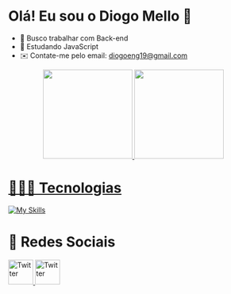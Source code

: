 # Olá! Eu sou o Diogo Mello 👋

- 🔭 Busco trabalhar com Back-end
- 🌱 Estudando JavaScript
- ✉️ Contate-me pelo email: diogoeng19@gmail.com

<div align="center">
  <a href="https://github.com/DiogoMEng">
  <img height="180em" src="https://github-readme-stats.vercel.app/api?username=DiogoMEng&show_icons=true&theme=dracula&include_all_commits=true&count_private=true"/>
   <img height="180em" src="https://github-readme-stats.vercel.app/api/top-langs/?username=DiogoMEng&layout=compact&langs_count=7&theme=dracula"/>
</div>

# 👨🏻‍💻 Tecnologias

[![My Skills](https://skillicons.dev/icons?i=javascript,typescript,python,java)](https://skillicons.dev)

# 📱 Redes Sociais

<a href="https://twitter.com/danielhendricks/">
  <img src="https://cdn.jsdelivr.net/gh/dmhendricks/signature-social-icons/icons/round-flat-filled/50px/linkedin.png" alt="Twitter" title="Twitter" width="50" height="50" />
</a>
<a href="https://twitter.com/danielhendricks/">
  <img src="https://cdn.jsdelivr.net/gh/dmhendricks/signature-social-icons/icons/round-flat-filled/50px/g-mail.png" alt="Twitter" title="Twitter" width="50" height="50" />
</a>
